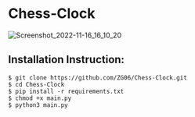 # Chess-Clock

![Screenshot_2022-11-16_16_10_20](https://user-images.githubusercontent.com/92268833/202295448-9ab606aa-70f6-405d-81fa-2a5603417a50.png)

## Installation Instruction:
    $ git clone https://github.com/ZG06/Chess-Clock.git 
    $ cd Chess-Clock 
    $ pip install -r requirements.txt 
    $ chmod +x main.py 
    $ python3 main.py 
